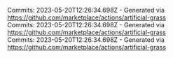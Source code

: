 Commits: 2023-05-20T12:26:34.698Z - Generated via https://github.com/marketplace/actions/artificial-grass
<br>
Commits: 2023-05-20T12:26:34.698Z - Generated via https://github.com/marketplace/actions/artificial-grass
<br>
Commits: 2023-05-20T12:26:34.698Z - Generated via https://github.com/marketplace/actions/artificial-grass
<br>
